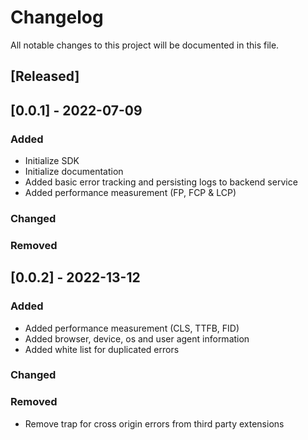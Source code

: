 # Changelog

All notable changes to this project will be documented in this file.

## [Released]

## [0.0.1] - 2022-07-09

### Added

- Initialize SDK
- Initialize documentation
- Added basic error tracking and persisting logs to backend service
- Added performance measurement (FP, FCP & LCP)

### Changed

### Removed

## [0.0.2] - 2022-13-12

### Added

- Added performance measurement (CLS, TTFB, FID)
- Added browser, device, os and user agent information
- Added white list for duplicated errors

### Changed

### Removed

- Remove trap for cross origin errors from third party extensions
